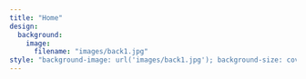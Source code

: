 ```yaml
---
title: "Home"
design:
  background:
    image:
      filename: "images/back1.jpg"
style: "background-image: url('images/back1.jpg'); background-size: cover; background-position: center;"
---
```

